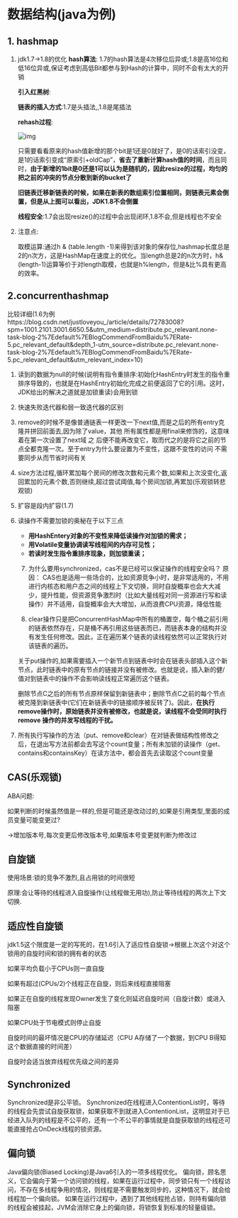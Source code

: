 # 数据结构(java为例)

## 1. hashmap

1. jdk1.7->1.8的优化
   **hash算法**:  1.7的hash算法是4次移位后异或;1.8是高16位和低16位异或,保证考虑到高低Bit都参与到Hash的计算中，同时不会有太大的开销

   **引入红黑树**:

   **链表的插入方式**:1.7是头插法,,1.8是尾插法

   **rehash过程**:

   ![img](https://pic2.zhimg.com/80/a285d9b2da279a18b052fe5eed69afe9_1440w.png)

   只需要看看原来的hash值新增的那个bit是1还是0就好了，是0的话索引没变，是1的话索引变成“原索引+oldCap”，**省去了重新计算hash值的时间**，而且同时，**由于新增的1bit是0还是1可以认为是随机的，因此resize的过程，均匀的把之前的冲突的节点分散到新的bucket了**

   **旧链表迁移新链表的时候，如果在新表的数组索引位置相同，则链表元素会倒置，但是从上图可以看出，JDK1.8不会倒置**

   **线程安全**:1.7会出现resize()的过程中会出现闭环,1.8不会,但是线程也不安全

2. 注意点:

   取模运算:通过h & (table.length -1)来得到该对象的保存位,hashmap长度总是2的n次方，这是HashMap在速度上的优化。当length总是2的n次方时，h& (length-1)运算等价于对length取模，也就是h%length，但是&比%具有更高的效率。

## 2.concurrenthashmap

比较详细(1.6为例https://blog.csdn.net/justloveyou_/article/details/72783008?spm=1001.2101.3001.6650.5&utm_medium=distribute.pc_relevant.none-task-blog-2%7Edefault%7EBlogCommendFromBaidu%7ERate-5.pc_relevant_default&depth_1-utm_source=distribute.pc_relevant.none-task-blog-2%7Edefault%7EBlogCommendFromBaidu%7ERate-5.pc_relevant_default&utm_relevant_index=10)

1. 读到的数据为null的时候(说明有指令重排序:初始化HashEntry时发生的指令重排序导致的，也就是在HashEntry初始化完成之前便返回了它的引用。这时，JDK给出的解决之道就是加锁重读)会用到锁
2. 快速失败迭代器和弱一致迭代器的区别
3. remove的时候不是像普通链表一样更改一下next值,而是之后的所有entry克隆并拼回前面去,因为除了value，其他 所有属性都是用final来修饰的，这意味着在第一次设置了next域     之 后便不能再改变它，取而代之的是将它之前的节点全都克隆一次。至于entry为什么要设置为不变性，这跟不变性的访问     不需要同步从而节省时间有关
4. size方法过程,循环累加每个房间的修改次数和元素个数,如果和上次没变化,返回累加的元素个数,否则继续,超过尝试阈值,每个房间加锁,再累加(乐观锁转悲观锁)
5. 扩容是段内扩容(1.7)
6. 读操作不需要加锁的奥秘在于以下三点
   - **用HashEntery对象的不变性来降低读操作对加锁的需求；**
   - **用Volatile变量协调读写线程间的内存可见性；**
   - **若读时发生指令重排序现象，则加锁重读；**

	7. 为什么要用synchronized，cas不是已经可以保证操作的线程安全吗？
		原因：
	CAS也是适用一些场合的，比如资源竞争小时，是非常适用的，不用进行内核态和用户态之间的线程上下文切换，同时自旋概率也会大大减少，提升性能，但资源竞争激烈时（比如大量线程对同一资源进行写和读操作）并不适用，自旋概率会大大增加，从而浪费CPU资源，降低性能
	
	7. clear操作只是把ConcurrentHashMap中所有的桶置空，每个桶之前引用的链表依然存在，只是桶不再引用这些链表而已，而链表本身的结构并没有发生任何修改。因此，正在遍历某个链表的读线程依然可以正常执行对该链表的遍历。
	
	关于put操作的,如果需要插入一个新节点到链表中时会在链表头部插入这个新节点，此时链表中的原有节点的链接并没有被修改。也就是说，插入新的健/值对到链表中的操作不会影响读线程正常遍历这个链表。
	
	删除节点C之后的所有节点原样保留到新链表中；删除节点C之前的每个节点被克隆到新链表中(它们在新链表中的链接顺序被反转了)。因此，**在执行remove操作时，原始链表并没有被修改，也就是说，读线程不会受同时执行 remove 操作的并发写线程的干扰。**
	
 9. 所有执行写操作的方法（put、remove和clear）在对链表做结构性修改之后，在退出写方法前都会去写这个count变量；所有未加锁的读操作（get、contains和containsKey）在读方法中，都会首先去读取这个count变量

## CAS(乐观锁)

ABA问题:

如果判断的时候虽然值是一样的,但是可能还是改动过的,如果是引用类型,里面的成员变量可能变更过?

->增加版本号,每次变更后修改版本号,如果版本号变更就判断为修改过



## 自旋锁

使用场景:锁的竞争不激烈,且占用锁的时间很短

原理:会让等待的线程进入自旋操作(让线程做无用功),防止等待线程的两次上下文切换.



## 适应性自旋锁

jdk1.5这个限度是一定的写死的，在1.6引入了适应性自旋锁->根据上次这个对这个锁用的自旋时间和锁的拥有者的状态

如果平均负载小于CPUs则一直自旋

如果有超过(CPUs/2)个线程正在自旋，则后来线程直接阻塞

如果正在自旋的线程发现Owner发生了变化则延迟自旋时间（自旋计数）或进入阻塞

如果CPU处于节电模式则停止自旋

自旋时间的最坏情况是CPU的存储延迟（CPU A存储了一个数据，到CPU B得知这个数据直接的时间差）

自旋时会适当放弃线程优先级之间的差异

## Synchronized

Synchronized是非公平锁。 Synchronized在线程进入ContentionList时，等待的线程会先尝试自旋获取锁，如果获取不到就进入ContentionList，这明显对于已经进入队列的线程是不公平的，还有一个不公平的事情就是自旋获取锁的线程还可能直接抢占OnDeck线程的锁资源。



## 偏向锁

Java偏向锁(Biased Locking)是Java6引入的一项多线程优化。
偏向锁，顾名思义，它会偏向于第一个访问锁的线程，如果在运行过程中，同步锁只有一个线程访问，不存在多线程争用的情况，则线程是不需要触发同步的，这种情况下，就会给线程加一个偏向锁。
如果在运行过程中，遇到了其他线程抢占锁，则持有偏向锁的线程会被挂起，JVM会消除它身上的偏向锁，将锁恢复到标准的轻量级锁。












